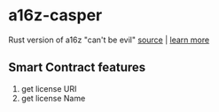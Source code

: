 # a16z-casper
Rust version of a16z "can't be evil" [source](https://github.com/a16z/a16z-contracts/blob/master/contracts/licenses/CantBeEvil.sol) | [learn more](https://github.com/a16z/a16z-contracts/tree/master/contracts#readme)
## Smart Contract features
1. get license URI
2. get license Name
